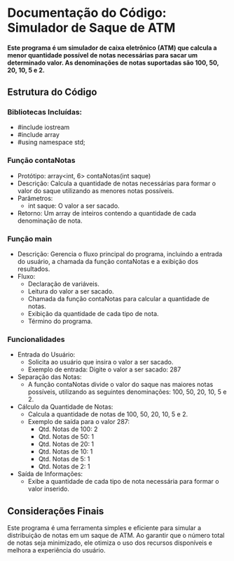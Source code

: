 # Documentação do Código: Simulador de Saque de ATM
#### Este programa é um simulador de caixa eletrônico (ATM) que calcula a menor quantidade possível de notas necessárias para sacar um determinado valor. As denominações de notas suportadas são 100, 50, 20, 10, 5 e 2.

## Estrutura do Código
### Bibliotecas Incluídas:
- #include iostream
- #include array
- #using namespace std;

### Função contaNotas
- Protótipo: array<int, 6> contaNotas(int saque)
- Descrição: Calcula a quantidade de notas necessárias para formar o valor do saque utilizando as menores notas possíveis.
- Parâmetros:
  - int saque: O valor a ser sacado.
- Retorno: Um array de inteiros contendo a quantidade de cada denominação de nota.

### Função main
- Descrição: Gerencia o fluxo principal do programa, incluindo a entrada do usuário, a chamada da função contaNotas e a exibição dos resultados.
- Fluxo:
  - Declaração de variáveis.
  - Leitura do valor a ser sacado.
  - Chamada da função contaNotas para calcular a quantidade de notas.
  - Exibição da quantidade de cada tipo de nota.
  - Término do programa.
 
### Funcionalidades
- Entrada do Usuário:
  - Solicita ao usuário que insira o valor a ser sacado.
  - Exemplo de entrada: Digite o valor a ser sacado: 287
- Separação das Notas:
  - A função contaNotas divide o valor do saque nas maiores notas possíveis, utilizando as seguintes denominações: 100, 50, 20, 10, 5 e 2.
- Cálculo da Quantidade de Notas:
  - Calcula a quantidade de notas de 100, 50, 20, 10, 5 e 2.
  - Exemplo de saída para o valor 287:
    - Qtd. Notas de 100: 2
    - Qtd. Notas de 50: 1
    - Qtd. Notas de 20: 1
    - Qtd. Notas de 10: 1
    - Qtd. Notas de 5: 1
    - Qtd. Notas de 2: 1
- Saída de Informações:
  - Exibe a quantidade de cada tipo de nota necessária para formar o valor inserido.

## Considerações Finais
Este programa é uma ferramenta simples e eficiente para simular a distribuição de notas em um saque de ATM. Ao garantir que o número total de notas seja minimizado, ele otimiza o uso dos recursos disponíveis e melhora a experiência do usuário.

